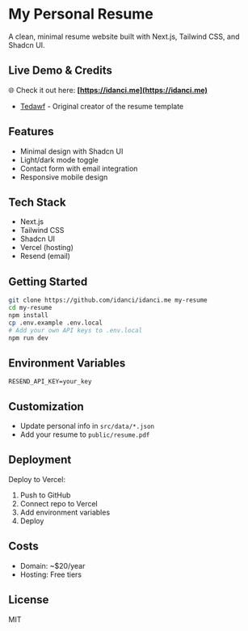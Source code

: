 # My Personal Resume

A clean, minimal resume website built with Next.js, Tailwind CSS, and Shadcn UI.

## Live Demo & Credits

🌐 Check it out here: **[https://idanci.me](https://idanci.me)**

- [Tedawf](https://github.com/tedawf/tedawf.com) - Original creator of the resume template

## Features

- Minimal design with Shadcn UI
- Light/dark mode toggle
- Contact form with email integration
- Responsive mobile design

## Tech Stack

- Next.js
- Tailwind CSS
- Shadcn UI
- Vercel (hosting)
- Resend (email)

## Getting Started

```bash
git clone https://github.com/idanci/idanci.me my-resume
cd my-resume
npm install
cp .env.example .env.local
# Add your own API keys to .env.local
npm run dev
```

## Environment Variables

```env
RESEND_API_KEY=your_key
```

## Customization

- Update personal info in `src/data/*.json`
- Add your resume to `public/resume.pdf`

## Deployment

Deploy to Vercel:

1. Push to GitHub
2. Connect repo to Vercel
3. Add environment variables
4. Deploy

## Costs

- Domain: ~$20/year
- Hosting: Free tiers

## License

MIT
